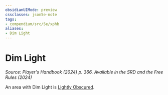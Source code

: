 ```yaml
---
obsidianUIMode: preview
cssclasses: json5e-note
tags:
- compendium/src/5e/xphb
aliases:
- Dim Light
---
```

# Dim Light
*Source: Player's Handbook (2024) p. 366. Available in the <span title='Systems Reference Document (5.2)'>SRD</span> and the Free Rules (2024)* 

An area with Dim Light is [Lightly Obscured](/3-Mechanics/CLI/variant-rules/lightly-obscured-xphb.md).